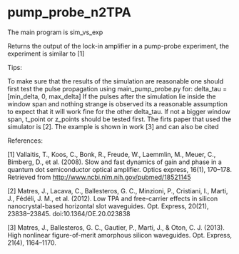 pump_probe_n2TPA
================

The main program is sim_vs_exp

Returns
  the output of the lock-in amplifier in a pump-probe experiment, the experiment is similar to [1]

Tips:

  To make sure that the results of the simulation are reasonable one should
  first test the pulse propagation using main_pump_probe.py for: delta_tau = [min_delta, 0, max_delta]
  If the pulses after the simulation lie inside the window span and nothing strange is observed its a reasonable assumption to expect that it will work fine for the other delta_tau.
  If not a bigger window span, t_point or z_points should be tested first.
  The firts paper that used the simulator is [2].
  The example is shown in work [3] and can also be cited
  
  References:
  
  [1] Vallaitis, T., Koos, C., Bonk, R., Freude, W., Laemmlin, M., Meuer, C., Bimberg, D., et al. (2008). Slow and fast dynamics of gain and phase in a quantum dot semiconductor optical amplifier. Optics express, 16(1), 170–178. Retrieved from http://www.ncbi.nlm.nih.gov/pubmed/18521145
  
  [2] Matres, J., Lacava, C., Ballesteros, G. C., Minzioni, P., Cristiani, I., Marti, J., Fédéli, J. M., et al. (2012). Low TPA and free-carrier effects in silicon nanocrystal-based horizontal slot waveguides. Opt. Express, 20(21), 23838–23845. doi:10.1364/OE.20.023838
  
  [3] Matres, J., Ballesteros, G. C., Gautier, P., Marti, J., &amp; Oton, C. J. (2013). High nonlinear figure-of-merit amorphous silicon waveguides. Opt. Express, 21(4), 1164–1170.
